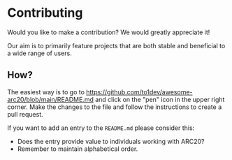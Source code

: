 # Contributing

Would you like to make a contribution? We would greatly appreciate it!

Our aim is to primarily feature projects that are both stable and beneficial to a wide range of users.

## How?

The easiest way is to go to https://github.com/to1dev/awesome-arc20/blob/main/README.md and click on the "pen" icon in the upper right corner. Make the changes to the file and follow the instructions to create a pull request.

If you want to add an entry to the `README.md` please consider this:

- Does the entry provide value to individuals working with ARC20?
- Remember to maintain alphabetical order.

